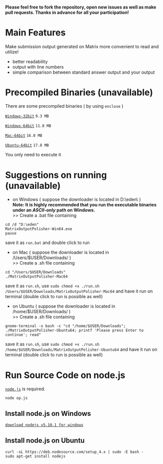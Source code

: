 #### Please feel free to fork the repository, open new issues as well as make pull requests. Thanks in advance for all your participation!


# Main Features
Make submission output generated on Matrix more convenient to read and utilize!

- better readability
- output with line numbers
- simple comparison between standard answer output and your output


# Precompiled Binaries (unavailable)

There are some precompiled binaries ( by using ``enclose`` )

[``Windows-32bit``](https://github.com/Mensu/matrix-output-polisher/releases/download/v0.1-alpha/MatrixOutputPolisher-Win32.exe)
``9.3 MB``

[``Windows-64bit``](https://github.com/Mensu/matrix-output-polisher/releases/download/v0.1-alpha/MatrixOutputPolisher-Win64.exe)
``11.8 MB``

[``Mac-64bit``](https://github.com/Mensu/matrix-output-polisher/releases/download/v0.1-alpha/MatrixOutputPolisher-Mac64)
``16.0 MB``

[``Ubuntu-64bit``](https://github.com/Mensu/matrix-output-polisher/releases/download/v0.1-alpha/MatrixOutputPolisher-Ubuntu64)
``17.8 MB``

You only need to execute it

# Suggestions on running (unavailable)

- on Windows ( suppose the downloader is located in D:\eden\ )  
 **Note: It is highly recommended that you run the executable binaries under an *ASCII-only* path on Windows.**  
\>\> Create a .bat file containing
 
~~~
cd /d "D:\eden"
MatrixOutputPolisher-Win64.exe
pause
~~~
save it as ``run.bat`` and double click to run

- on Mac ( suppose the downloader is located in /Users/$USER/Downloads/ )  
\>\> Create a .sh file containing

~~~
cd "/Users/$USER/Downloads"
./MatrixOutputPolisher-Mac64
~~~
save it as ``run.sh``, use ``sudo chmod +x ./run.sh /Users/$USER/Downloads/MatrixOutputPolisher-Mac64`` and have it run on terminal (double click to run is possible as well)  

- on Ubuntu ( suppose the downloader is located in /home/$USER/Downloads/ )  
\>\> Create a .sh file containing

~~~
gnome-terminal -x bash -c "cd "/home/$USER/Downloads"; ./MatrixOutputPolisher-Ubuntu64; printf 'Please press Enter to continue'; read"
~~~
save it as ``run.sh``, use ``sudo chmod +x ./run.sh /home/$USER/Downloads/MatrixOutputPolisher-Ubuntu64`` and have it run on terminal (double click to run is possible as well)  

# Run Source Code on node.js

[``node.js``](https://nodejs.org/en/) is required.

~~~
node op.js
~~~

## Install node.js on Windows

[``download nodejs v5.10.1 for windows``](https://nodejs.org/dist/v5.10.1/node-v5.10.1-x64.msi)

## Install node.js on Ubuntu

~~~
curl -sL https://deb.nodesource.com/setup_4.x | sudo -E bash -
sudo apt-get install nodejs
~~~

